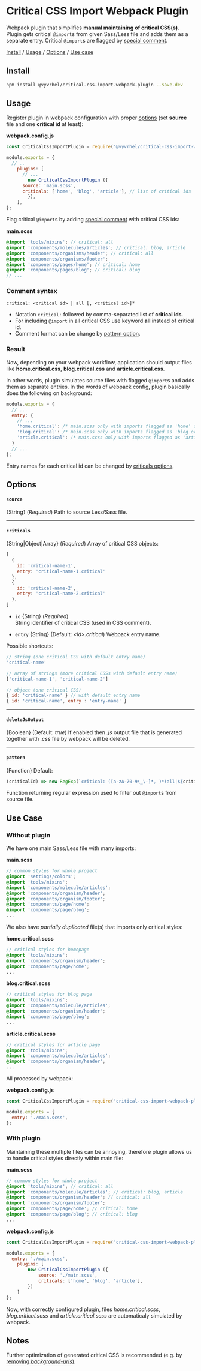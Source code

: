 # Critical CSS Import Webpack Plugin
Webpack plugin that simplifies **manual maintaining of critical CSS(s)**. Plugin gets critical `@import`s from given Sass/Less file and adds them as a separate entry. Critical `@import`s are flagged by [special comment](#-comment-syntax).

 [Install](#-install) / [Usage](#-usage) / [Options](#-options) / [Use case](#-use-case)

## Install
```sh
npm install @vyvrhel/critical-css-import-webpack-plugin --save-dev
```
## Usage

Register plugin in webpack configuration with proper [options](#-options) (set **source** file and one **critical id** at least):

**webpack.config.js**
```js
const CriticalCssImportPlugin = require('@vyvrhel/critical-css-import-webpack-plugin');

module.exports = {
  // ..
    plugins: [
      // ...
        new CriticalCssImportPlugin ({
      source: 'main.scss',
      criticals: ['home', 'blog', 'article'], // list of critical ids
        }),
    ],
};
```
Flag critical `@import`s by adding [special comment](#-comment-syntax) with critical CSS ids:

**main.scss**
```scss
@import 'tools/mixins'; // critical: all
@import 'components/molecules/articles'; // critical: blog, article
@import 'components/organisms/header'; // critical: all
@import 'components/organisms/footer';
@import 'components/pages/home'; // critical: home
@import 'components/pages/blog'; // critical: blog
// ...
```

### Comment syntax
 `critical: <critical id> | all [, <critical id>]*`
- Notation `critical:`  followed by comma-separated list of **critical ids**.
- For including `@import` in all critical CSS use keyword **all** instead of critical id.
- Comment format can be change by [pattern option](#-pattern).

### Result
Now, depending on your webpack workflow, application should output files like **home.critical.css**, **blog.critical.css**
and **article.critical.css**.

In other words, plugin simulates source files with flagged  `@import`s  and adds them as separate entries. In the words of webpack config, plugin basically does the following on background:
```js
module.exports = {
  // ...
  entry: {
    // ...
    'home.critical': /* main.scss only with imports flagged as 'home' or 'all' */,
    'blog.critical': /* main.scss only with imports flagged as 'blog or 'all' */,
    'article.critical': /* main.scss only with imports flagged as 'article or 'all' */,
  }
  // ...
};
```
Entry names for each critical id can be changed by [criticals options](#-criticals).

## Options

####  `source` 
{String} (*Required*)
Path to source Less/Sass file.  

---
####  `criticals`
{String|Object|Array} (*Required*)
Array of critical CSS objects:
```js
[
  {
    id: 'critical-name-1',
    entry: 'critical-name-1.critical'
  },
  {
    id: 'critical-name-2',
    entry: 'critical-name-2.critical'
  },
]
```
- `id` {String} (*Required*)  
String identifier of critical CSS (used in CSS comment).

- `entry` {String} (Default:  *\<id\>.critical*)
Webpack entry name.
 
Possible shortcuts:
```js
// string (one critical CSS with default entry name)
'critical-name'

// array of strings (more critical CSSs with default entry name)
['critical-name-1', 'critical-name-2']

// object (one critical CSS)
{ id: 'critical-name' } // with default entry name
{ id: 'critical-name', entry : 'entry-name' }
```

---
####  `deleteJsOutput`
{Boolean} (Default: *true*)
If enabled then  *.js* output file that is generated together with *.css* file by webpack will be deleted.

---
####  `pattern`
{Function} Default: 
```js 
(criticalId) => new RegExp(`critical: ([a-zA-Z0-9\_\-]*, )*(all|${criticalId})(,|;|$)`, 'g')
```
Function returning regular expression used to filter out `@import`s from source file.


## Use Case

### Without plugin

We have one main Sass/Less file with many imports:

**main.scss**  
```scss
// common styles for whole project
@import 'settings/colors';
@import 'tools/mixins';
@import 'components/molecule/articles';
@import 'components/organism/header';
@import 'components/organism/footer';
@import 'components/page/home';
@import 'components/page/blog';
...
```
We also have *partially duplicated* file(s) that imports only critical styles:

**home.critical.scss**
```scss
// critical styles for homepage
@import 'tools/mixins';
@import 'components/organism/header';
@import 'components/page/home';
...
```
**blog.critical.scss**
```scss
// critical styles for blog page
@import 'tools/mixins';
@import 'components/molecule/articles';
@import 'components/organism/header';
@import 'components/page/blog';
...
```
**article.critical.scss**
```scss
// critical styles for article page
@import 'tools/mixins';
@import 'components/molecule/articles';
@import 'components/organism/header';
...
```
All processed by webpack:

**webpack.config.js**  
```js
const CriticalCssImportPlugin = require('critical-css-import-webpack-plugin');

module.exports = {
  entry: './main.scss',
};
```

### With plugin
Maintaining these multiple files can be annoying, therefore plugin allows us to handle critical styles directly within main file:

**main.scss**  
```scss
// common styles for whole project
@import 'tools/mixins'; // critical: all
@import 'components/molecule/articles'; // critical: blog, article
@import 'components/organism/header'; // critical: all
@import 'components/organism/footer';
@import 'components/page/home'; // critical: home
@import 'components/page/blog'; // critical: blog
...
```

**webpack.config.js**  
```js
const CriticalCssImportPlugin = require('critical-css-import-webpack-plugin');

module.exports = {
  entry: './main.scss',
    plugins: [
        new CriticalCssImportPlugin ({
            source: './main.scss',
            criticals: ['home', 'blog', 'article'],
        })
    ]
};
```

Now, with correctly configured plugin, files *home.critical.scss*, *blog.critical.scss* and *article.critical.scss* are automaticaly simulated by webpack.

## Notes
Further optimization of generated critical CSS is recommended (e.g. by [removing *background-urls*](https://www.npmjs.com/package/postcss-bgimage)).
